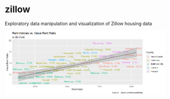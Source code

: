 # zillow
Exploratory data manipulation and visualization of Zillow housing data

![Baltimore, MD: area zip codes](https://raw.githubusercontent.com/BetweenTheNumbers/zillow/main/images/bal.png)
